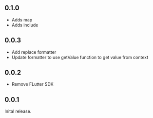 ## 0.1.0
* Adds map
* Adds include

## 0.0.3

* Add replace formatter
* Update formatter to use getValue function to get value from context

## 0.0.2

* Remove FLutter SDK

## 0.0.1

Inital release.
